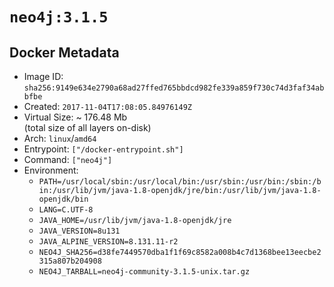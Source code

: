 # `neo4j:3.1.5`

## Docker Metadata

- Image ID: `sha256:9149e634e2790a68ad27ffed765bbdcd982fe339a859f730c74d3faf34abbfbe`
- Created: `2017-11-04T17:08:05.84976149Z`
- Virtual Size: ~ 176.48 Mb  
  (total size of all layers on-disk)
- Arch: `linux`/`amd64`
- Entrypoint: `["/docker-entrypoint.sh"]`
- Command: `["neo4j"]`
- Environment:
  - `PATH=/usr/local/sbin:/usr/local/bin:/usr/sbin:/usr/bin:/sbin:/bin:/usr/lib/jvm/java-1.8-openjdk/jre/bin:/usr/lib/jvm/java-1.8-openjdk/bin`
  - `LANG=C.UTF-8`
  - `JAVA_HOME=/usr/lib/jvm/java-1.8-openjdk/jre`
  - `JAVA_VERSION=8u131`
  - `JAVA_ALPINE_VERSION=8.131.11-r2`
  - `NEO4J_SHA256=d38fe7449570dba1f1f69c8582a008b4c7d1368bee13eecbe2315a807b204908`
  - `NEO4J_TARBALL=neo4j-community-3.1.5-unix.tar.gz`
